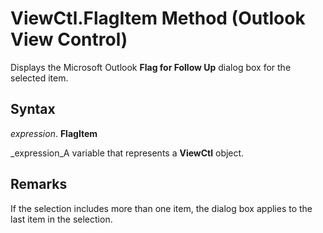 
# ViewCtl.FlagItem Method (Outlook View Control)

Displays the Microsoft Outlook  **Flag for Follow Up** dialog box for the selected item.


## Syntax

 _expression_. **FlagItem**

 _expression_A variable that represents a  **ViewCtl** object.


## Remarks

If the selection includes more than one item, the dialog box applies to the last item in the selection.

